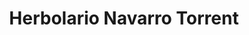 ---
title: "Herbolario Navarro Torrent"
url: /torrent/herbolario-navarro-torrent/
shop: herbolario
---
